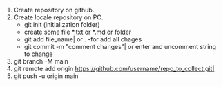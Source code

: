 1. Create repository on github. 
2. Create locale repository on PC.
    * git init (initialization folder)
    * create some file *.txt or *.md or folder
    * git add file_name| or . -for add all chages
    * git commit -m "comment changes"| or enter and uncomment string to change
3. git branch -M main
4. git remote add origin https://github.com/username/repo_to_collect.git|
5. git push -u origin main